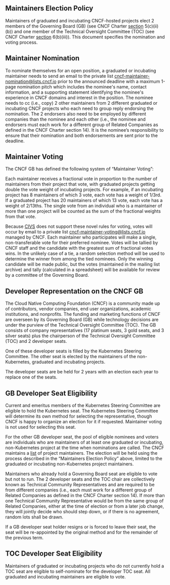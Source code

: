 ## Maintainers Election Policy

Maintainers of graduated and incubating CNCF-hosted projects elect 2 members of the Governing Board (GB) (see CNCF Charter [section](https://github.com/cncf/foundation/blob/master/charter.md#5-governing-board) 5(c)(ii)(b)) and one member of the Technical Oversight Committee (TOC) (see CNCF Charter [section](https://github.com/cncf/foundation/blob/master/charter.md#6-technical-oversight-committee-toc) 6(b)(iii)). This document specifies the nomination and voting process.

## Maintainer Nomination

To nominate themselves for an open position, a graduated or incubating maintainer needs to send an email to the private list <cncf-maintainer-nomination@lists.cncf.io> prior to the announced deadline with a maximum 1-page nomination pitch which includes the nominee's name, contact information, and a supporting statement identifying the nominee's experience in CNCF domains and interest in the position. The nominee needs to cc (i.e., copy) 2 other maintainers from 2 different graduated or incubating CNCF projects who each need to group reply endorsing the nomination. The 2 endorsers also need to be employed by different companies than the nominee and each other (i.e., the nominee and endorsers must each work for a different group of Related Companies as defined in the CNCF Charter section 14). It is the nominee’s responsibility to ensure that their nomination and both endorsements are sent prior to the deadline.

## Maintainer Voting

The CNCF GB has defined the following system of “Maintainer Voting”:

Each maintainer receives a fractional vote in proportion to the number of maintainers from their project that vote, with graduated projects getting double the vote weight of incubating projects. For example, if an incubating project has 8 maintainers of which 3 vote, each vote has a weight of 1/3rd. If a graduated project has 20 maintainers of which 13 vote, each vote has a weight of 2/13ths. The single vote from an individual who is a maintainer of more than one project will be counted as the sum of the fractional weights from that vote.

Because [CIVS](https://civs.cs.cornell.edu/) does not support these novel rules for voting, votes will occur by email to a private list <cncf-maintainer-voting@lists.cncf.io> managed by CNCF. Each maintainer who participates will make a single, non-transferable vote for their preferred nominee. Votes will be tallied by CNCF staff and the candidate with the greatest sum of fractional votes wins. In the unlikely case of a tie, a random selection method will be used to determine the winner from among the tied nominees. Only the winning candidate will be made public, but the votes (maintained in the mailing list archive) and tally (calculated in a spreadsheet) will be available for review by a committee of the Governing Board.

## Developer Representation on the CNCF GB

The Cloud Native Computing Foundation (CNCF) is a community made up of contributors, vendor companies, end user organizations, academic institutions, and nonprofits. The funding and marketing functions of CNCF are overseen by its Governing Board (GB) while technology decisions are under the purview of the Technical Oversight Committee (TOC). The GB consists of company representatives (17 platinum seats, 3 gold seats, and 3 silver seats) plus the chairperson of the Technical Oversight Committee (TOC) and 2 developer seats.

One of these developer seats is filled by the Kubernetes Steering Committee. The other seat is elected by the maintainers of the non-Kubernetes, graduated and incubating projects.

The developer seats are be held for 2 years with an election each year to replace one of the seats.

## GB Developer Seat Eligibility

Current and emeritus members of the Kubernetes Steering Committee are eligible to hold the Kubernetes seat. The Kubernetes Steering Committee will determine its own method for selecting the representative, though CNCF is happy to organize an election for it if requested. Maintainer voting is not used for selecting this seat.

For the other GB developer seat, the pool of eligible nominees and voters are individuals who are maintainers of at least one graduated or incubating, non-Kubernetes project at the time when nominations are called. The CNCF maintains a [list](https://github.com/cncf/foundation/blob/master/project-maintainers.csv) of project maintainers. The election will be held using the process described in the “Maintainers Election Policy” above, limited to the graduated or incubating non-Kubernetes project maintainers.

Maintainers who already hold a Governing Board seat are eligible to vote but not to run. The 2 developer seats and the TOC chair are collectively known as Technical Community Representatives and are required to be from different companies (i.e., each must work for a different group of Related Companies as defined in the CNCF Charter section 14). If more than one Technical Community Representative would be from the same group of Related Companies, either at the time of election or from a later job change, they will jointly decide who should step down, or if there is no agreement, random lots shall be drawn.

If a GB developer seat holder resigns or is forced to leave their seat, the seat will be re-appointed by the original method and for the remainder of the previous term.

## TOC Developer Seat Eligibility

Maintainers of graduated or incubating projects who do not currently hold a TOC seat are eligible to self-nominate for the developer TOC seat. All graduated and incubating maintainers are eligible to vote.
